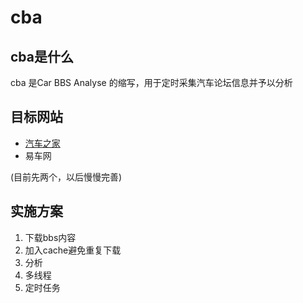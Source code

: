 # cba

## cba是什么

cba 是Car BBS Analyse 的缩写，用于定时采集汽车论坛信息并予以分析

## 目标网站

* [汽车之家](http://club.autohome.com.cn/bbs/brand-1-c-145-1.html?type=None&sort=Lastest)
* 易车网

(目前先两个，以后慢慢完善)


## 实施方案

1. 下载bbs内容
2. 加入cache避免重复下载
3. 分析
4. 多线程
5. 定时任务
